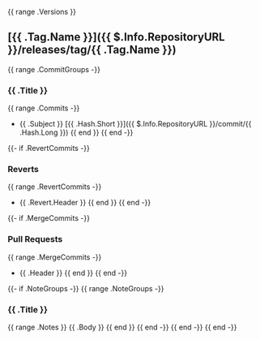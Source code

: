 {{ range .Versions }}
<a name="{{ .Tag.Name }}"></a>
## [{{ .Tag.Name }}]({{ $.Info.RepositoryURL }}/releases/tag/{{ .Tag.Name }})

{{ range .CommitGroups -}}
### {{ .Title }}

{{ range .Commits -}}
* {{ .Subject }} [{{ .Hash.Short }}]({{ $.Info.RepositoryURL }}/commit/{{ .Hash.Long }})
{{ end }}
{{ end -}}

{{- if .RevertCommits -}}
### Reverts

{{ range .RevertCommits -}}
* {{ .Revert.Header }}
{{ end }}
{{ end -}}

{{- if .MergeCommits -}}
### Pull Requests

{{ range .MergeCommits -}}
* {{ .Header }}
{{ end }}
{{ end -}}

{{- if .NoteGroups -}}
{{ range .NoteGroups -}}
### {{ .Title }}

{{ range .Notes }}
{{ .Body }}
{{ end }}
{{ end -}}
{{ end -}}
{{ end -}}
